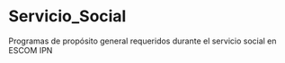 # Servicio_Social
Programas de propósito general requeridos durante el servicio social en ESCOM IPN
